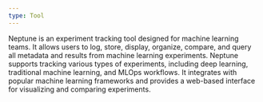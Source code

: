 ```yaml
---
type: Tool
---
```


Neptune is an experiment tracking tool designed for machine learning teams. It allows users to log, store, display, organize, compare, and query all metadata and results from machine learning experiments. Neptune supports tracking various types of experiments, including deep learning, traditional machine learning, and MLOps workflows. It integrates with popular machine learning frameworks and provides a web-based interface for visualizing and comparing experiments.